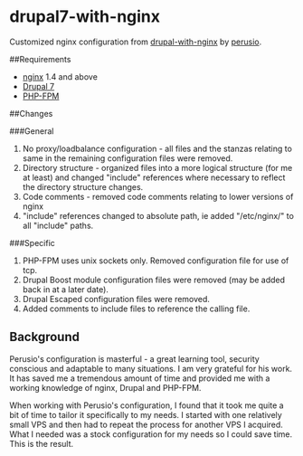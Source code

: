 drupal7-with-nginx
==================

Customized nginx configuration from [drupal-with-nginx](https://github.com/perusio/drupal-with-nginx) by [perusio](https://github.com/perusio).  

##Requirements
  * [nginx](http://nginx.org) 1.4 and above
  * [Drupal 7](http://drupal.org)
  * [PHP-FPM](http://php.net/manual/en/install.fpm.php)
 
##Changes

###General

  1.  No proxy/loadbalance configuration - all files and the stanzas relating to same in the remaining configuration files were removed.
  2.  Directory structure - organized files into a more logical structure (for me at least) and changed "include" references where necessary to reflect the directory structure changes.
  3.  Code comments - removed code comments relating to lower versions of nginx
  4.  "include" references changed to absolute path, ie added "/etc/nginx/" to all "include" paths.

###Specific

  1. PHP-FPM uses unix sockets only.  Removed configuration file for use of tcp.
  2. Drupal Boost module configuration files were removed (may be added back in at a later date).
  3. Drupal Escaped configuration files were removed.
  4. Added comments to include files to reference the calling file.

## Background
Perusio's configuration is masterful - a great learning tool, security conscious and adaptable to many situations.  I am very grateful for his work.  It has saved me a tremendous amount of time and provided me with a working knowledge of nginx, Drupal and PHP-FPM.  

When working with Perusio's configuration, I found that it took me quite a bit of time to tailor it specifically to my needs.  I started with one relatively small VPS and then had to repeat the process for another VPS I acquired.  What I needed was a stock configuration for my needs so I could save time.  This is the result.

